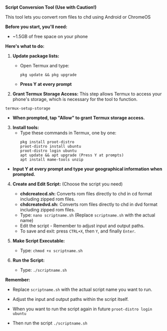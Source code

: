 **Script Conversion Tool (Use with Caution!)**

This tool lets you convert rom files to chd using Android or ChromeOS

**Before you start, you'll need:**

* ~1.5GB of free space on your phone

**Here's what to do:**

1. **Update package lists:**

   - Open Termux and type:
     ```
     pkg update && pkg upgrade
     ```
   - **Press Y at every prompt**

2. **Grant Termux Storage Access:**
This step allows Termux to access your phone's storage, which is necessary for the tool to function.
```
termux-setup-storage
```
* **When prompted, tap "Allow" to grant Termux storage access.**

3. **Install tools:**
   - Type these commands in Termux, one by one:
     ```
     pkg install proot-distro
     proot-distro install ubuntu
     proot-distro login ubuntu
     apt update && apt upgrade (Press Y at prompts)
     apt install mame-tools unzip
     ```
* **Input Y at every prompt and type your geographical information when prompted.**

4. **Create and Edit Script:** (Choose the script you need)

   * **chdcreatecd.sh:** Converts rom files directly to chd in cd format including zipped rom files. 
   * **chdcreatedvd.sh:** Converts rom files directly to chd in dvd format including zipped rom files.

   - Type: `nano scriptname.sh` (Replace `scriptname.sh` with the actual name)
   - Edit the script - Remember to adjust input and output paths.
   - To save and exit: press `CTRL+X`, then `Y`, and finally `Enter`.

6. **Make Script Executable:**
   - Type: `chmod +x scriptname.sh`

7. **Run the Script:**
   - Type: `./scriptname.sh`

**Remember:**

* Replace `scriptname.sh` with the actual script name you want to run.
* Adjust the input and output paths within the script itself.

* When you want to run the script again in future
`proot-distro login ubuntu`
* Then run the script
`./scriptname.sh`
